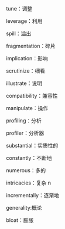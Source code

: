 tune：调整

leverage：利用

spill：溢出

fragmentation：碎片

implication：影响

scrutinize：细看

illustrate：说明

compatibility：兼容性

manipulate：操作

profiling：分析

profiler：分析器

substantial：实质性的

constantly：不断地

numerous：多的

intricacies：复杂 n

incrementally：逐渐地

generality:概论

bloat：膨胀